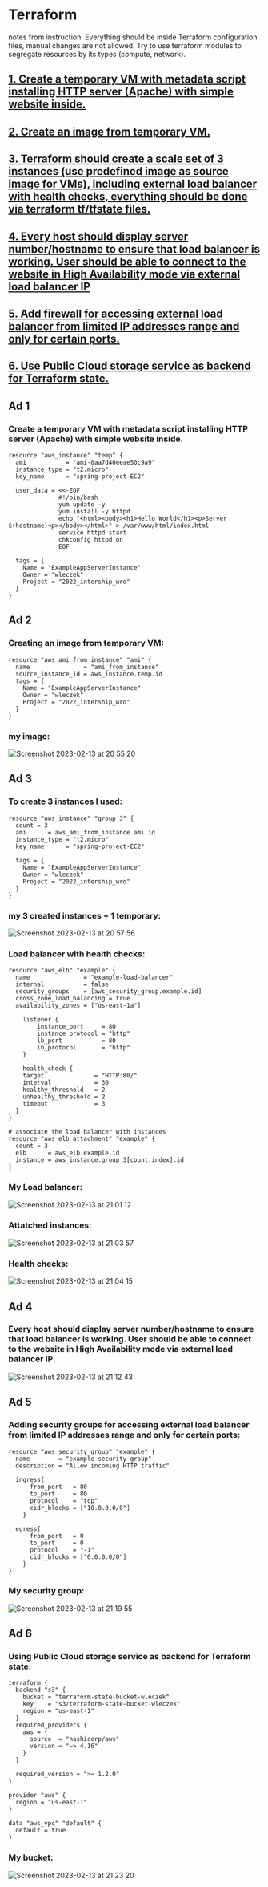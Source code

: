 # Terraform

notes from instruction: Everything should be inside Terraform configuration files, manual changes are not allowed.
Try to use terraform modules to segregate resources by its types (compute, network).

## [1. Create a temporary VM with metadata script installing HTTP server (Apache) with simple website inside.](#ad-1)

## [2. Create an image from temporary VM.](#ad-2)

## [3. Terraform should create a scale set of 3 instances (use predefined image as source image for VMs), including external load balancer with health checks, everything should be done via terraform tf/tfstate files.](#ad-3)

## [4. Every host should display server number/hostname to ensure that load balancer is working. User should be able to connect to the website in High Availability mode via external load balancer IP](#ad-4)

## [5. Add firewall for accessing external load balancer from limited IP addresses range and only for certain ports.](#ad-5)

## [6. Use Public Cloud storage service as backend for Terraform state.](#ad-6)


## Ad 1

### Create a temporary VM with metadata script installing HTTP server (Apache) with simple website inside.

```
resource "aws_instance" "temp" {
  ami           = "ami-0aa7d40eeae50c9a9"
  instance_type = "t2.micro"
  key_name      = "spring-project-EC2"

  user_data = <<-EOF
              #!/bin/bash
              yum update -y
              yum install -y httpd
              echo "<html><body><h1>Hello World</h1><p>Server $(hostname)<p></body></html>" > /var/www/html/index.html
              service httpd start
              chkconfig httpd on
              EOF

  tags = {
    Name = "ExampleAppServerInstance"
    Owner = "wleczek"
    Project = "2022_intership_wro"
  }
}
```

## Ad 2

### Creating an image from temporary VM:

```
resource "aws_ami_from_instance" "ami" {
  name               = "ami_from_instance"
  source_instance_id = aws_instance.temp.id
  tags = {
    Name = "ExampleAppServerInstance"
    Owner = "wleczek"
    Project = "2022_intership_wro"
  }
}
```

### my image:

![Screenshot 2023-02-13 at 20 55 20](https://user-images.githubusercontent.com/114099418/218561501-4e974b0b-ebc3-4076-8067-277c326f76f4.png)


## Ad 3

### To create 3 instances I used:
```
resource "aws_instance" "group_3" {
  count = 3
  ami      = aws_ami_from_instance.ami.id
  instance_type = "t2.micro"
  key_name      = "spring-project-EC2"

  tags = {
    Name = "ExampleAppServerInstance"
    Owner = "wleczek"
    Project = "2022_intership_wro"
  }
}
```
### my 3 created instances + 1 temporary:

![Screenshot 2023-02-13 at 20 57 56](https://user-images.githubusercontent.com/114099418/218561984-6c781120-70df-427a-bd46-2deffe30502a.png)

### Load balancer with health checks:

```
resource "aws_elb" "example" {
  name               = "example-load-balancer"
  internal           = false
  security_groups    = [aws_security_group.example.id]
  cross_zone_load_balancing = true
  availability_zones = ["us-east-1a"]

    listener {
        instance_port     = 80
        instance_protocol = "http"
        lb_port           = 80
        lb_protocol       = "http"
    }

    health_check {
    target              = "HTTP:80/"
    interval            = 30
    healthy_threshold   = 2
    unhealthy_threshold = 2
    timeout             = 3
  }
}

# associate the load balancer with instances
resource "aws_elb_attachment" "example" {
  count = 3
  elb      = aws_elb.example.id
  instance = aws_instance.group_3[count.index].id
}
```
### My Load balancer:

![Screenshot 2023-02-13 at 21 01 12](https://user-images.githubusercontent.com/114099418/218562662-a0cf489d-064a-40fd-904b-9a6af1ee7ef7.png)

### Attatched instances:

![Screenshot 2023-02-13 at 21 03 57](https://user-images.githubusercontent.com/114099418/218563105-e6fbc460-25e4-46d9-8fd5-108b006d138f.png)

### Health checks:

![Screenshot 2023-02-13 at 21 04 15](https://user-images.githubusercontent.com/114099418/218563205-d5338efd-7439-4df8-952a-5b5d5f9e06a2.png)


## Ad 4

### Every host should display server number/hostname to ensure that load balancer is working. User should be able to connect to the website in High Availability mode via external load balancer IP.

![Screenshot 2023-02-13 at 21 12 43](https://user-images.githubusercontent.com/114099418/218564807-2e23be40-a8ac-4246-8073-fe69174f6b26.png)



## Ad 5

### Adding security groups for accessing external load balancer from limited IP addresses range and only for certain ports:

```
resource "aws_security_group" "example" {
  name        = "example-security-group"
  description = "Allow incoming HTTP traffic"

  ingress{
      from_port   = 80
      to_port     = 80
      protocol    = "tcp"
      cidr_blocks = ["10.0.0.0/8"]
    }

  egress{
      from_port   = 0
      to_port     = 0
      protocol    = "-1"
      cidr_blocks = ["0.0.0.0/0"]
    }
}
```

### My security group:

![Screenshot 2023-02-13 at 21 19 55](https://user-images.githubusercontent.com/114099418/218566225-5d845200-d0f3-4278-800b-90b7f4cd3188.png)


## Ad 6

### Using Public Cloud storage service as backend for Terraform state:

```
terraform {
  backend "s3" {
    bucket = "terraform-state-bucket-wleczek" 
    key    = "s3/terraform-state-bucket-wleczek"
    region = "us-east-1"
  }
  required_providers {
    aws = {
      source  = "hashicorp/aws"
      version = "~> 4.16"
    }
  }

  required_version = ">= 1.2.0"
}

provider "aws" {
  region = "us-east-1"
}

data "aws_vpc" "default" {
  default = true
}
```
### My bucket:

![Screenshot 2023-02-13 at 21 23 20](https://user-images.githubusercontent.com/114099418/218566810-fb47d340-07eb-4d65-b1ce-ecb02d606e59.png)


